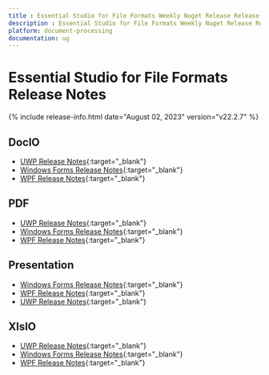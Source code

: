 ```yaml
---
title : Essential Studio for File Formats Weekly Nuget Release Release Notes  
description : Essential Studio for File Formats Weekly Nuget Release Release Notes  
platform: document-processing
documentation: ug
---
```


# Essential Studio for File Formats  Release Notes  

{% include release-info.html date="August 02, 2023" version="v22.2.7" %} 

## DocIO

* [UWP Release Notes](/uwp/release-notes/v22.2.7#docio){:target="_blank"}
* [Windows Forms Release Notes](/windowsforms/release-notes/v22.2.7#docio){:target="_blank"}
* [WPF Release Notes](/wpf/release-notes/v22.2.7#docio){:target="_blank"}


## PDF

* [UWP Release Notes](/uwp/release-notes/v22.2.7#pdf){:target="_blank"}
* [Windows Forms Release Notes](/windowsforms/release-notes/v22.2.7#pdf){:target="_blank"}
* [WPF Release Notes](/wpf/release-notes/v22.2.7#pdf){:target="_blank"}


## Presentation

* [Windows Forms Release Notes](/windowsforms/release-notes/v22.2.7#presentation){:target="_blank"}
* [WPF Release Notes](/wpf/release-notes/v22.2.7#presentation){:target="_blank"}
* [UWP Release Notes](/uwp/release-notes/v22.2.7#presentation){:target="_blank"}


## XlsIO

* [UWP Release Notes](/uwp/release-notes/v22.2.7#xlsio){:target="_blank"}
* [Windows Forms Release Notes](/windowsforms/release-notes/v22.2.7#xlsio){:target="_blank"}
* [WPF Release Notes](/wpf/release-notes/v22.2.7#xlsio){:target="_blank"}